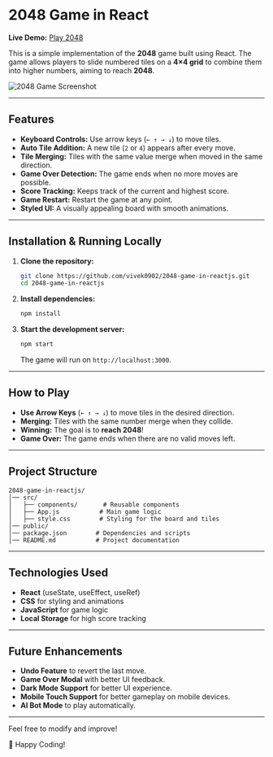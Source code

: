 # 2048 Game in React

**Live Demo:** [Play 2048](https://vivek0902.github.io/2048-game-in-reactjs/)

This is a simple implementation of the **2048** game built using React. The game allows players to slide numbered tiles on a **4×4 grid** to combine them into higher numbers, aiming to reach **2048**.

![2048 Game Screenshot](https://github.com/user-attachments/assets/ddeab2bd-088c-4f6b-8379-033602d8fb65)

---

## Features

- **Keyboard Controls:** Use arrow keys (`← ↑ → ↓`) to move tiles.
- **Auto Tile Addition:** A new tile (`2` or `4`) appears after every move.
- **Tile Merging:** Tiles with the same value merge when moved in the same direction.
- **Game Over Detection:** The game ends when no more moves are possible.
- **Score Tracking:** Keeps track of the current and highest score.
- **Game Restart:** Restart the game at any point.
- **Styled UI:** A visually appealing board with smooth animations.

---

## Installation & Running Locally

1. **Clone the repository:**
   ```sh
   git clone https://github.com/vivek0902/2048-game-in-reactjs.git
   cd 2048-game-in-reactjs
   ```

2. **Install dependencies:**
   ```sh
   npm install
   ```

3. **Start the development server:**
   ```sh
   npm start
   ```
   The game will run on `http://localhost:3000`.

---

## How to Play

- **Use Arrow Keys** (`← ↑ → ↓`) to move tiles in the desired direction.
- **Merging:** Tiles with the same number merge when they collide.
- **Winning:** The goal is to **reach 2048**!
- **Game Over:** The game ends when there are no valid moves left.

---

## Project Structure

```
2048-game-in-reactjs/
│── src/
│   ├── components/       # Reusable components
│   ├── App.js           # Main game logic
│   ├── style.css        # Styling for the board and tiles
│── public/
│── package.json        # Dependencies and scripts
│── README.md           # Project documentation
```

---

## Technologies Used

- **React** (useState, useEffect, useRef)
- **CSS** for styling and animations
- **JavaScript** for game logic
- **Local Storage** for high score tracking

---

## Future Enhancements

- **Undo Feature** to revert the last move.
- **Game Over Modal** with better UI feedback.
- **Dark Mode Support** for better UI experience.
- **Mobile Touch Support** for better gameplay on mobile devices.
- **AI Bot Mode** to play automatically.

---

Feel free to modify and improve!

🚀 Happy Coding!


